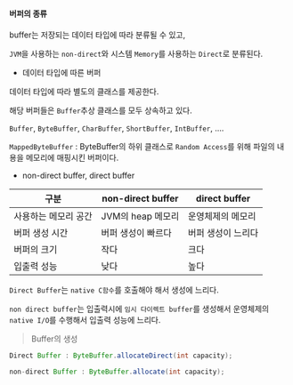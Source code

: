 #### 버퍼의 종류

buffer는 저장되는 데이터 타입에 따라 분류될 수 있고,

`JVM`을 사용하는 `non-direct`와 시스템 `Memory`를 사용하는 `Direct`로 분류된다.

- 데이터 타입에 따른 버퍼

데이터 타입에 따라 별도의 클래스를 제공한다.

해당 버퍼들은 `Buffer`추상 클래스를 모두 상속하고 있다.

`Buffer`, `ByteBuffer`, `CharBuffer`, `ShortBuffer`, `IntBuffer`, ....

`MappedByteBuffer` : ByteBuffer의 하위 클래스로 `Random Access`를 위해 파일의 내용을 메모리에 매핑시킨 버퍼이다.

-  non-direct buffer, direct buffer

| 구분 | non-direct buffer | direct buffer |
| --- | --- | --- |
| 사용하는 메모리 공간 | JVM의 heap 메모리 | 운영체제의 메모리 |
| 버퍼 생성 시간 | 버퍼 생성이 빠르다 | 버퍼 생성이 느리다 |
| 버퍼의 크기 | 작다 | 크다 |
| 입출력 성능 | 낮다 | 높다 |

`Direct Buffer`는 `native C함수`를 호출해야 해서 생성에 느리다.

`non direct buffer`는 입출력시에 `임시 다이렉트 buffer`를 생성해서 운영체제의 `native I/O`를 수행해서 입출력 성능에 느리다.

> Buffer의 생성

```java
Direct Buffer : ByteBuffer.allocateDirect(int capacity);

non-direct Buffer : ByteBuffer.allocate(int capacity);
```